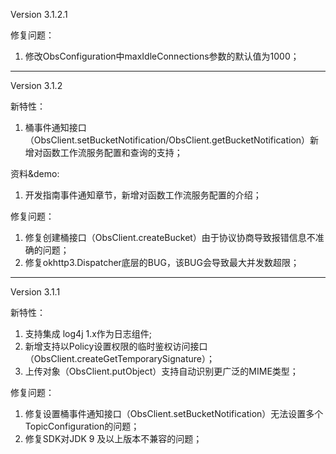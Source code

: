 Version 3.1.2.1

修复问题：
1. 修改ObsConfiguration中maxIdleConnections参数的默认值为1000；

-----------------------------------------------------------------------------------

Version 3.1.2

新特性：
1. 桶事件通知接口（ObsClient.setBucketNotification/ObsClient.getBucketNotification）新增对函数工作流服务配置和查询的支持；

资料&demo:
1. 开发指南事件通知章节，新增对函数工作流服务配置的介绍；

修复问题：
1. 修复创建桶接口（ObsClient.createBucket）由于协议协商导致报错信息不准确的问题；
2. 修复okhttp3.Dispatcher底层的BUG，该BUG会导致最大并发数超限；

-----------------------------------------------------------------------------------

Version 3.1.1

新特性：
1. 支持集成 log4j 1.x作为日志组件;
2. 新增支持以Policy设置权限的临时鉴权访问接口（ObsClient.createGetTemporarySignature）；
3. 上传对象（ObsClient.putObject）支持自动识别更广泛的MIME类型；

修复问题：
1. 修复设置桶事件通知接口（ObsClient.setBucketNotification）无法设置多个TopicConfiguration的问题；
2. 修复SDK对JDK 9 及以上版本不兼容的问题；